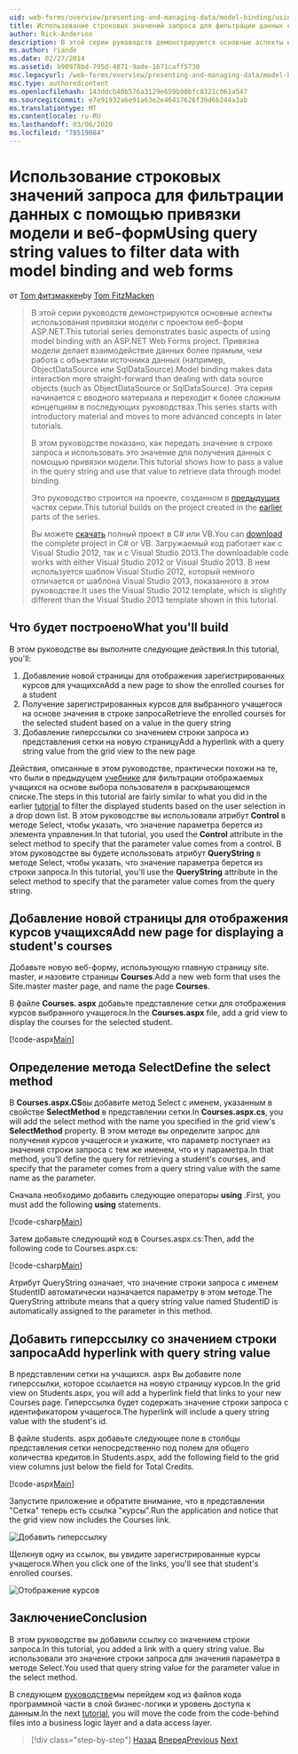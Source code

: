 ```yaml
---
uid: web-forms/overview/presenting-and-managing-data/model-binding/using-query-string-values-to-retrieve-data
title: Использование строковых значений запроса для фильтрации данных с помощью привязки модели и веб-форм | Документация Майкрософт
author: Rick-Anderson
description: В этой серии руководств демонстрируются основные аспекты использования привязки модели с проектом веб-форм ASP.NET. Привязка модели делает взаимодействие данных более прямым-...
ms.author: riande
ms.date: 02/27/2014
ms.assetid: b90978bd-795d-4871-9ade-1671caff5730
msc.legacyurl: /web-forms/overview/presenting-and-managing-data/model-binding/using-query-string-values-to-retrieve-data
msc.type: authoredcontent
ms.openlocfilehash: 143ddcb40b576a3129e659b90bfc8321c061a547
ms.sourcegitcommit: e7e91932a6e91a63e2e46417626f39d6b244a3ab
ms.translationtype: MT
ms.contentlocale: ru-RU
ms.lasthandoff: 03/06/2020
ms.locfileid: "78519084"
---
```

# <a name="using-query-string-values-to-filter-data-with-model-binding-and-web-forms"></a><span data-ttu-id="b1605-104">Использование строковых значений запроса для фильтрации данных с помощью привязки модели и веб-форм</span><span class="sxs-lookup"><span data-stu-id="b1605-104">Using query string values to filter data with model binding and web forms</span></span>

<span data-ttu-id="b1605-105">от [Tom фитзмаккен](https://github.com/tfitzmac)</span><span class="sxs-lookup"><span data-stu-id="b1605-105">by [Tom FitzMacken](https://github.com/tfitzmac)</span></span>

> <span data-ttu-id="b1605-106">В этой серии руководств демонстрируются основные аспекты использования привязки модели с проектом веб-форм ASP.NET.</span><span class="sxs-lookup"><span data-stu-id="b1605-106">This tutorial series demonstrates basic aspects of using model binding with an ASP.NET Web Forms project.</span></span> <span data-ttu-id="b1605-107">Привязка модели делает взаимодействие данных более прямым, чем работа с объектами источника данных (например, ObjectDataSource или SqlDataSource).</span><span class="sxs-lookup"><span data-stu-id="b1605-107">Model binding makes data interaction more straight-forward than dealing with data source objects (such as ObjectDataSource or SqlDataSource).</span></span> <span data-ttu-id="b1605-108">Эта серия начинается с вводного материала и переходит к более сложным концепциям в последующих руководствах.</span><span class="sxs-lookup"><span data-stu-id="b1605-108">This series starts with introductory material and moves to more advanced concepts in later tutorials.</span></span>
> 
> <span data-ttu-id="b1605-109">В этом руководстве показано, как передать значение в строке запроса и использовать это значение для получения данных с помощью привязки модели.</span><span class="sxs-lookup"><span data-stu-id="b1605-109">This tutorial shows how to pass a value in the query string and use that value to retrieve data through model binding.</span></span>
> 
> <span data-ttu-id="b1605-110">Это руководство строится на проекте, созданном в [предыдущих](retrieving-data.md) частях серии.</span><span class="sxs-lookup"><span data-stu-id="b1605-110">This tutorial builds on the project created in the [earlier](retrieving-data.md) parts of the series.</span></span>
> 
> <span data-ttu-id="b1605-111">Вы можете [скачать](https://go.microsoft.com/fwlink/?LinkId=286116) полный проект в C# или VB.</span><span class="sxs-lookup"><span data-stu-id="b1605-111">You can [download](https://go.microsoft.com/fwlink/?LinkId=286116) the complete project in C# or VB.</span></span> <span data-ttu-id="b1605-112">Загружаемый код работает как с Visual Studio 2012, так и с Visual Studio 2013.</span><span class="sxs-lookup"><span data-stu-id="b1605-112">The downloadable code works with either Visual Studio 2012 or Visual Studio 2013.</span></span> <span data-ttu-id="b1605-113">В нем используется шаблон Visual Studio 2012, который немного отличается от шаблона Visual Studio 2013, показанного в этом руководстве.</span><span class="sxs-lookup"><span data-stu-id="b1605-113">It uses the Visual Studio 2012 template, which is slightly different than the Visual Studio 2013 template shown in this tutorial.</span></span>

## <a name="what-youll-build"></a><span data-ttu-id="b1605-114">Что будет построено</span><span class="sxs-lookup"><span data-stu-id="b1605-114">What you'll build</span></span>

<span data-ttu-id="b1605-115">В этом руководстве вы выполните следующие действия.</span><span class="sxs-lookup"><span data-stu-id="b1605-115">In this tutorial, you'll:</span></span>

1. <span data-ttu-id="b1605-116">Добавление новой страницы для отображения зарегистрированных курсов для учащихся</span><span class="sxs-lookup"><span data-stu-id="b1605-116">Add a new page to show the enrolled courses for a student</span></span>
2. <span data-ttu-id="b1605-117">Получение зарегистрированных курсов для выбранного учащегося на основе значения в строке запроса</span><span class="sxs-lookup"><span data-stu-id="b1605-117">Retrieve the enrolled courses for the selected student based on a value in the query string</span></span>
3. <span data-ttu-id="b1605-118">Добавление гиперссылки со значением строки запроса из представления сетки на новую страницу</span><span class="sxs-lookup"><span data-stu-id="b1605-118">Add a hyperlink with a query string value from the grid view to the new page</span></span>

<span data-ttu-id="b1605-119">Действия, описанные в этом руководстве, практически похожи на те, что были в предыдущем [учебнике](sorting-paging-and-filtering-data.md) для фильтрации отображаемых учащихся на основе выбора пользователя в раскрывающемся списке.</span><span class="sxs-lookup"><span data-stu-id="b1605-119">The steps in this tutorial are fairly similar to what you did in the earlier [tutorial](sorting-paging-and-filtering-data.md) to filter the displayed students based on the user selection in a drop down list.</span></span> <span data-ttu-id="b1605-120">В этом руководстве вы использовали атрибут **Control** в методе Select, чтобы указать, что значение параметра берется из элемента управления.</span><span class="sxs-lookup"><span data-stu-id="b1605-120">In that tutorial, you used the **Control** attribute in the select method to specify that the parameter value comes from a control.</span></span> <span data-ttu-id="b1605-121">В этом руководстве вы будете использовать атрибут **QueryString** в методе Select, чтобы указать, что значение параметра берется из строки запроса.</span><span class="sxs-lookup"><span data-stu-id="b1605-121">In this tutorial, you'll use the **QueryString** attribute in the select method to specify that the parameter value comes from the query string.</span></span>

## <a name="add-new-page-for-displaying-a-students-courses"></a><span data-ttu-id="b1605-122">Добавление новой страницы для отображения курсов учащихся</span><span class="sxs-lookup"><span data-stu-id="b1605-122">Add new page for displaying a student's courses</span></span>

<span data-ttu-id="b1605-123">Добавьте новую веб-форму, использующую главную страницу site. master, и назовите страницы **Courses**.</span><span class="sxs-lookup"><span data-stu-id="b1605-123">Add a new web form that uses the Site.master master page, and name the page **Courses**.</span></span>

<span data-ttu-id="b1605-124">В файле **Courses. aspx** добавьте представление сетки для отображения курсов выбранного учащегося.</span><span class="sxs-lookup"><span data-stu-id="b1605-124">In the **Courses.aspx** file, add a grid view to display the courses for the selected student.</span></span>

[!code-aspx[Main](using-query-string-values-to-retrieve-data/samples/sample1.aspx)]

## <a name="define-the-select-method"></a><span data-ttu-id="b1605-125">Определение метода Select</span><span class="sxs-lookup"><span data-stu-id="b1605-125">Define the select method</span></span>

<span data-ttu-id="b1605-126">В **Courses.aspx.CS**вы добавите метод Select с именем, указанным в свойстве **SelectMethod** в представлении сетки.</span><span class="sxs-lookup"><span data-stu-id="b1605-126">In **Courses.aspx.cs**, you will add the select method with the name you specified in the grid view's **SelectMethod** property.</span></span> <span data-ttu-id="b1605-127">В этом методе вы определите запрос для получения курсов учащегося и укажите, что параметр поступает из значения строки запроса с тем же именем, что и у параметра.</span><span class="sxs-lookup"><span data-stu-id="b1605-127">In that method, you'll define the query for retrieving a student's courses, and specify that the parameter comes from a query string value with the same name as the parameter.</span></span>

<span data-ttu-id="b1605-128">Сначала необходимо добавить следующие операторы **using** .</span><span class="sxs-lookup"><span data-stu-id="b1605-128">First, you must add the following **using** statements.</span></span>

[!code-csharp[Main](using-query-string-values-to-retrieve-data/samples/sample2.cs)]

<span data-ttu-id="b1605-129">Затем добавьте следующий код в Courses.aspx.cs:</span><span class="sxs-lookup"><span data-stu-id="b1605-129">Then, add the following code to Courses.aspx.cs:</span></span>

[!code-csharp[Main](using-query-string-values-to-retrieve-data/samples/sample3.cs)]

<span data-ttu-id="b1605-130">Атрибут QueryString означает, что значение строки запроса с именем StudentID автоматически назначается параметру в этом методе.</span><span class="sxs-lookup"><span data-stu-id="b1605-130">The QueryString attribute means that a query string value named StudentID is automatically assigned to the parameter in this method.</span></span>

## <a name="add-hyperlink-with-query-string-value"></a><span data-ttu-id="b1605-131">Добавить гиперссылку со значением строки запроса</span><span class="sxs-lookup"><span data-stu-id="b1605-131">Add hyperlink with query string value</span></span>

<span data-ttu-id="b1605-132">В представлении сетки на учащихся. aspx Вы добавите поле гиперссылки, которое ссылается на новую страницу курсов.</span><span class="sxs-lookup"><span data-stu-id="b1605-132">In the grid view on Students.aspx, you will add a hyperlink field that links to your new Courses page.</span></span> <span data-ttu-id="b1605-133">Гиперссылка будет содержать значение строки запроса с идентификатором учащегося.</span><span class="sxs-lookup"><span data-stu-id="b1605-133">The hyperlink will include a query string value with the student's id.</span></span>

<span data-ttu-id="b1605-134">В файле students. aspx добавьте следующее поле в столбцы представления сетки непосредственно под полем для общего количества кредитов.</span><span class="sxs-lookup"><span data-stu-id="b1605-134">In Students.aspx, add the following field to the grid view columns just below the field for Total Credits.</span></span>

[!code-aspx[Main](using-query-string-values-to-retrieve-data/samples/sample4.aspx?highlight=7-8)]

<span data-ttu-id="b1605-135">Запустите приложение и обратите внимание, что в представлении "Сетка" теперь есть ссылка "курсы".</span><span class="sxs-lookup"><span data-stu-id="b1605-135">Run the application and notice that the grid view now includes the Courses link.</span></span>

![Добавить гиперссылку](using-query-string-values-to-retrieve-data/_static/image1.png)

<span data-ttu-id="b1605-137">Щелкнув одну из ссылок, вы увидите зарегистрированные курсы учащегося.</span><span class="sxs-lookup"><span data-stu-id="b1605-137">When you click one of the links, you'll see that student's enrolled courses.</span></span>

![Отображение курсов](using-query-string-values-to-retrieve-data/_static/image2.png)

## <a name="conclusion"></a><span data-ttu-id="b1605-139">Заключение</span><span class="sxs-lookup"><span data-stu-id="b1605-139">Conclusion</span></span>

<span data-ttu-id="b1605-140">В этом руководстве вы добавили ссылку со значением строки запроса.</span><span class="sxs-lookup"><span data-stu-id="b1605-140">In this tutorial, you added a link with a query string value.</span></span> <span data-ttu-id="b1605-141">Вы использовали это значение строки запроса для значения параметра в методе Select.</span><span class="sxs-lookup"><span data-stu-id="b1605-141">You used that query string value for the parameter value in the select method.</span></span>

<span data-ttu-id="b1605-142">В следующем [руководстве](adding-business-logic-layer.md)мы перейдем код из файлов кода программной части в слой бизнес-логики и уровень доступа к данным.</span><span class="sxs-lookup"><span data-stu-id="b1605-142">In the next [tutorial](adding-business-logic-layer.md), you will move the code from the code-behind files into a business logic layer and a data access layer.</span></span>

> [!div class="step-by-step"]
> <span data-ttu-id="b1605-143">[Назад](integrating-jquery-ui.md)
> [Вперед](adding-business-logic-layer.md)</span><span class="sxs-lookup"><span data-stu-id="b1605-143">[Previous](integrating-jquery-ui.md)
[Next](adding-business-logic-layer.md)</span></span>
